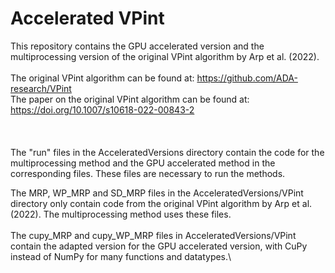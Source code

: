 # Accelerated VPint
This repository contains the GPU accelerated version and the multiprocessing version of the original VPint algorithm by Arp et al. (2022). \
\
The original VPint algorithm can be found at: https://github.com/ADA-research/VPint \
The paper on the original VPint algorithm can be found at: https://doi.org/10.1007/s10618-022-00843-2 \
\
\
\
The "run" files in the AcceleratedVersions directory contain the code for the multiprocessing method and the GPU accelerated method in the corresponding files. These files are necessary to run the methods.

The MRP, WP_MRP and SD_MRP files in the AcceleratedVersions/VPint directory only contain code from the original VPint algorithm by Arp et al. (2022). The multiprocessing method uses these files.\
\
The cupy_MRP and cupy_WP_MRP files in AcceleratedVersions/VPint contain the adapted version for the GPU accelerated version, with CuPy instead of NumPy for many functions and datatypes.\
